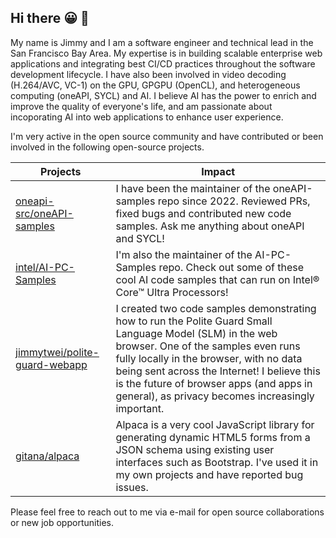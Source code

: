 ## Hi there 😀 👋

My name is Jimmy and I am a software engineer and technical lead in the San Francisco Bay Area. My expertise is in building scalable enterprise web applications and integrating best CI/CD practices throughout the software development lifecycle. I have also been involved in video decoding (H.264/AVC, VC-1) on the GPU, GPGPU (OpenCL), and heterogeneous computing (oneAPI, SYCL) and AI. I believe AI has the power to enrich and improve the quality of everyone's life, and am passionate about incoporating AI into web applications to enhance user experience.

I'm very active in the open source community and have contributed or been involved in the following open-source projects.
 
| Projects                                                                          | Impact      |
| --------------------------------------------------------------------------------- | ----------- |
| [oneapi-src/oneAPI-samples](https://github.com/oneapi-src/oneAPI-samples)         | I have been the maintainer of the oneAPI-samples repo since 2022. Reviewed PRs, fixed bugs and contributed new code samples. Ask me anything about oneAPI and SYCL! |
| [intel/AI-PC-Samples](https://github.com/intel/AI-PC-Samples)                     | I'm also the maintainer of the AI-PC-Samples repo. Check out some of these cool AI code samples that can run on Intel® Core™ Ultra Processors! | 
| [jimmytwei/polite-guard-webapp](https://github.com/jimmytwei/polite-guard-webapp) | I created two code samples demonstrating how to run the Polite Guard Small Language Model (SLM) in the web browser. One of the samples even runs fully locally in the browser, with no data being sent across the Internet! I believe this is the future of browser apps (and apps in general), as privacy becomes increasingly important. |
| [gitana/alpaca](https://github.com/gitana/alpaca)                                 | Alpaca is a very cool JavaScript library for generating dynamic HTML5 forms from a JSON schema using existing user interfaces such as Bootstrap. I've used it in my own projects and have reported bug issues. |

Please feel free to reach out to me via e-mail for open source collaborations or new job opportunities. 
